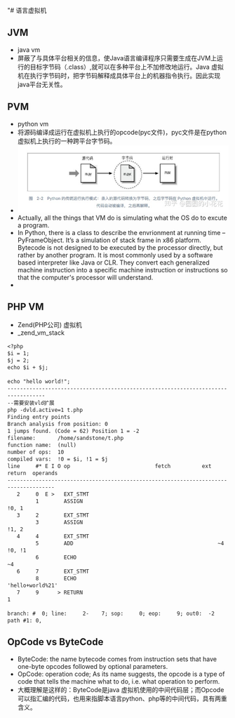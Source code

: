 "# 语言虚拟机
## JVM
* java vm
* 屏蔽了与具体平台相关的信息，使Java语言编译程序只需要生成在JVM上运行的目标字节码（.class）,就可以在多种平台上不加修改地运行。Java 虚拟机在执行字节码时，把字节码解释成具体平台上的机器指令执行。因此实现java平台无关性。

## PVM 
* python vm 
* 将源码编译成运行在虚拟机上执行的opcode(pyc文件)，pyc文件是在python虚拟机上执行的一种跨平台字节码。
* ![image](./assets/v2-7d484b599556327b14d1a9695fb5c15c_720w.jpg)
* Actually, all the things that VM do is simulating what the OS do to excute a program.
* In Python, there is a class to describe the envrionment at running time – PyFrameObject. It’s a simulation of stack frame in x86 platform. Bytecode is not designed to be executed by the processor directly, but rather by another program. It is most commonly used by a software based interpreter like Java or CLR. They convert each generalized machine instruction into a specific machine instruction or instructions so that the computer's processor will understand. 
*

## PHP VM
* Zend(PHP公司) 虚拟机
* _zend_vm_stack
```
<?php
$i = 1;
$j = 2;
echo $i + $j;

echo "hello world!";
----------------------------------------------------------------------------------
--需要安装vld扩展
php -dvld.active=1 t.php                
Finding entry points
Branch analysis from position: 0
1 jumps found. (Code = 62) Position 1 = -2
filename:       /home/sandstone/t.php
function name:  (null)
number of ops:  10
compiled vars:  !0 = $i, !1 = $j
line     #* E I O op                           fetch          ext  return  operands
-------------------------------------------------------------------------------------
   2     0  E >   EXT_STMT                                                 
         1        ASSIGN                                                   !0, 1
   3     2        EXT_STMT                                                 
         3        ASSIGN                                                   !1, 2
   4     4        EXT_STMT                                                 
         5        ADD                                              ~4      !0, !1
         6        ECHO                                                     ~4
   6     7        EXT_STMT                                                 
         8        ECHO                                                     'hello+world%21'
   7     9      > RETURN                                                   1

branch: #  0; line:     2-    7; sop:     0; eop:     9; out0:  -2
path #1: 0, 
```

## OpCode vs ByteCode
* ByteCode: the name bytecode comes from instruction sets that have one-byte opcodes followed by optional parameters.
* OpCode: operation code; As its name suggests, the opcode is a type of code that tells the machine what to do, i.e. what operation to perform. 
* 大概理解是这样的：ByteCode是java 虚拟机使用的中间代码层；而Opcode可以指汇编的代码，也用来指脚本语言python、php等的中间代码，具有两重含义。